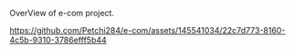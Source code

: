 OverView of e-com project.

https://github.com/Petchi284/e-com/assets/145541034/22c7d773-8160-4c5b-9310-3786efff5b44

